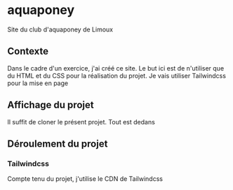 # aquaponey

Site du club d'aquaponey de Limoux

## Contexte

Dans le cadre d'un exercice, j'ai créé ce site. Le but ici est de n'utiliser que du HTML et du CSS pour la réalisation du projet.
Je vais utiliser Tailwindcss pour la mise en page

## Affichage du projet

Il suffit de cloner le présent projet. Tout est dedans

## Déroulement du projet

### Tailwindcss

Compte tenu du projet, j'utilise le CDN de Tailwindcss
